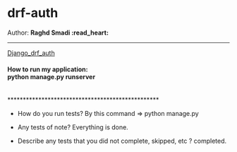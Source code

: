 # drf-auth

  Author: **Raghd Smadi :read_heart:**
<br>
*************************************************
[Django_drf_auth]() <br>

<h4>How to run my application:
<br> python manage.py runserver </h4>
<br>
*************************************************

- How do you run tests? By this command => python manage.py  <br>


- Any tests of note? Everything is done.<br>


- Describe any tests that you did not complete, skipped, etc ? 
completed.
